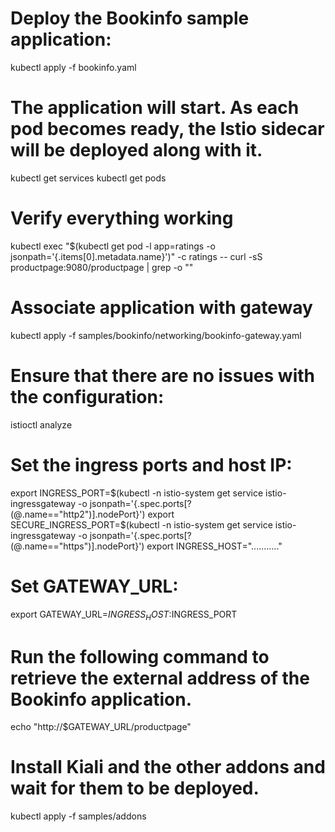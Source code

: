 # Deploy the Bookinfo sample application:
kubectl apply -f bookinfo.yaml

# The application will start. As each pod becomes ready, the Istio sidecar will be deployed along with it.
kubectl get services
kubectl get pods

# Verify everything working
kubectl exec "$(kubectl get pod -l app=ratings -o jsonpath='{.items[0].metadata.name}')" -c ratings -- curl -sS productpage:9080/productpage | grep -o "<title>.*</title>"

# Associate application with gateway
kubectl apply -f samples/bookinfo/networking/bookinfo-gateway.yaml

# Ensure that there are no issues with the configuration:
istioctl analyze

# Set the ingress ports and host IP:
export INGRESS_PORT=$(kubectl -n istio-system get service istio-ingressgateway -o jsonpath='{.spec.ports[?(@.name=="http2")].nodePort}')
export SECURE_INGRESS_PORT=$(kubectl -n istio-system get service istio-ingressgateway -o jsonpath='{.spec.ports[?(@.name=="https")].nodePort}')
export INGRESS_HOST="..........."

# Set GATEWAY_URL:
export GATEWAY_URL=$INGRESS_HOST:$INGRESS_PORT

# Run the following command to retrieve the external address of the Bookinfo application.
echo "http://$GATEWAY_URL/productpage"

# Install Kiali and the other addons and wait for them to be deployed.
kubectl apply -f samples/addons